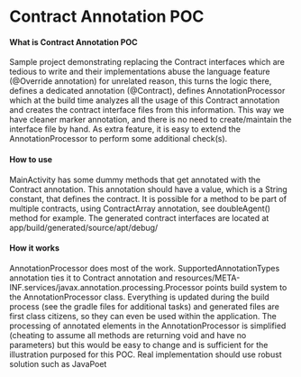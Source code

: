Contract Annotation POC
=======================


#### **What is Contract Annotation POC**

Sample project demonstrating replacing the Contract interfaces which are tedious to write and their
implementations abuse the language feature (@Override annotation) for unrelated reason,
this turns the logic there, defines a dedicated annotation (@Contract), defines AnnotationProcessor
which at the build time analyzes all the usage of this Contract annotation and creates the contract
interface files from this information. This way we have cleaner marker annotation, and there is no need
to create/maintain the interface file by hand. As extra feature, it is easy to extend the AnnotationProcessor
to perform some additional check(s).


#### **How to use**

MainActivity has some dummy methods that get annotated with the Contract annotation. This annotation should
have a value, which is a String constant, that defines the contract. It is possible for a method to be
part of multiple contracts, using ContractArray annotation, see doubleAgent() method for example.
The generated contract interfaces are located at app/build/generated/source/apt/debug/

#### **How it works**

AnnotationProcessor does most of the work. SupportedAnnotationTypes annotation ties it to Contract annotation
and resources/META-INF.services/javax.annotation.processing.Processor points build system to the AnnotationProcessor
class. Everything is updated during the build process (see the gradle files for additional tasks) and
generated files are first class citizens, so they can even be used within the application.
The processing of annotated elements in the AnnotationProcessor is simplified (cheating to assume all methods
are returning void and have no parameters) but this would be easy to change and is sufficient for
the illustration purposed for this POC. Real implementation should use robust solution such as JavaPoet